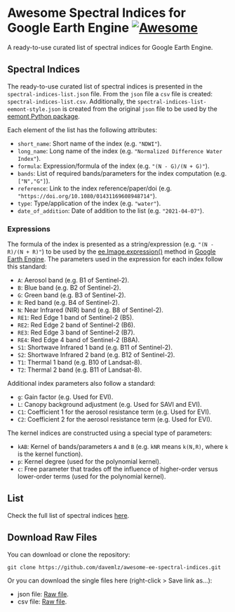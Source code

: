 # Awesome Spectral Indices for Google Earth Engine [![Awesome](https://cdn.rawgit.com/sindresorhus/awesome/d7305f38d29fed78fa85652e3a63e154dd8e8829/media/badge.svg)](https://github.com/sindresorhus/awesome)

A ready-to-use curated list of spectral indices for Google Earth Engine.

## Spectral Indices

The ready-to-use curated list of spectral indices is presented in the `spectral-indices-list.json` file. From the `json` file a `csv` file is created: `spectral-indices-list.csv`.
Additionally, the `spectral-indices-list-eemont-style.json` is created from the original `json` file to be used by the [eemont Python package](https://github.com/davemlz/eemont).

Each element of the list has the following attributes:

- `short_name`: Short name of the index (e.g. `"NDWI"`).
- `long_name`: Long name of the index (e.g. `"Normalized Difference Water Index"`).
- `formula`: Expression/formula of the index (e.g. `"(N - G)/(N + G)"`).
- `bands`: List of required bands/parameters for the index computation (e.g. `["N","G"]`).
- `reference`: Link to the index reference/paper/doi (e.g. `"https://doi.org/10.1080/01431169608948714"`).
- `type`: Type/application of the index (e.g. `"water"`).
- `date_of_addition`: Date of addition to the list (e.g. `"2021-04-07"`).

### Expressions

The formula of the index is presented as a string/expression (e.g. `"(N - R)/(N + R)"`) to be used by the [ee.Image.expression()](https://developers.google.com/earth-engine/apidocs/ee-image-expression) method in [Google Earth Engine](https://earthengine.google.com/). The parameters used in the expression for each index follow this standard:

- `A`: Aerosol band (e.g. B1 of Sentinel-2).
- `B`: Blue band (e.g. B2 of Sentinel-2).
- `G`: Green band (e.g. B3 of Sentinel-2).
- `R`: Red band (e.g. B4 of Sentinel-2).
- `N`: Near Infrared (NIR) band (e.g. B8 of Sentinel-2).
- `RE1`: Red Edge 1 band of Sentinel-2 (B5).
- `RE2`: Red Edge 2 band of Sentinel-2 (B6).
- `RE3`: Red Edge 3 band of Sentinel-2 (B7).
- `RE4`: Red Edge 4 band of Sentinel-2 (B8A).
- `S1`: Shortwave Infrared 1 band (e.g. B11 of Sentinel-2).
- `S2`: Shortwave Infrared 2 band (e.g. B12 of Sentinel-2).
- `T1`: Thermal 1 band (e.g. B10 of Landsat-8).
- `T2`: Thermal 2 band (e.g. B11 of Landsat-8).

Additional index parameters also follow a standard:

- `g`: Gain factor (e.g. Used for EVI).
- `L`: Canopy background adjustment (e.g. Used for SAVI and EVI).
- `C1`: Coefficient 1 for the aerosol resistance term (e.g. Used for EVI).
- `C2`: Coefficient 2 for the aerosol resistance term (e.g. Used for EVI).

The kernel indices are constructed using a special type of parameters:

- `kAB`: Kernel of bands/parameters `A` and `B` (e.g. `kNR` means `k(N,R)`, where `k` is the kernel function).
- `p`: Kernel degree (used for the polynomial kernel).
- `c`: Free parameter that trades off the influence of higher-order versus lower-order terms (used for the polynomial kernel).

## List

Check the full list of spectral indices [here](https://github.com/davemlz/awesome-ee-spectral-indices/blob/main/spectral-indices-list.csv).

## Download Raw Files

You can download or clone the repository:

```
git clone https://github.com/davemlz/awesome-ee-spectral-indices.git
```

Or you can download the single files here (right-click > Save link as...):

- json file: [Raw file](https://raw.githubusercontent.com/davemlz/awesome-ee-spectral-indices/main/spectral-indices-list.json).
- csv file: [Raw file](https://raw.githubusercontent.com/davemlz/awesome-ee-spectral-indices/main/spectral-indices-list.csv).